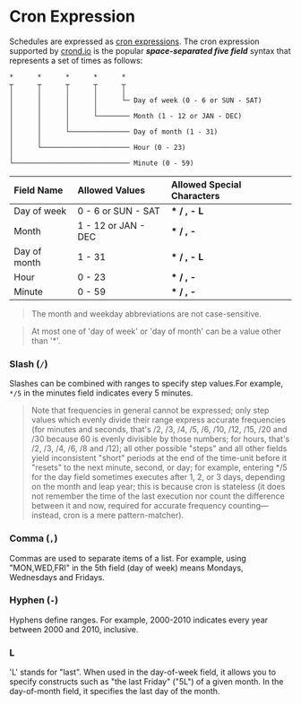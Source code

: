 # Cron Expression

Schedules are expressed as [cron expressions](https://en.wikipedia.org/wiki/Cron#CRON_expression). The cron expression supported by [crond.io](https://www.crond.io) is the popular _**space-separated five field**_ syntax that represents a set of times as follows:

```
*      *      *      *      *
┬      ┬      ┬      ┬      ┬
│      │      │      │      │
│      │      │      │      └─ Day of week (0 - 6 or SUN - SAT)
│      │      │      │  
│      │      │      └──────── Month (1 - 12 or JAN - DEC)
│      │      │
│      │      └─────────────── Day of month (1 - 31)
│      │
│      └────────────────────── Hour (0 - 23)
│
└───────────────────────────── Minute (0 - 59)
```

| Field Name | Allowed Values | Allowed Special Characters |
| :--- | :--- | :--- |
| Day of week | 0 - 6 or SUN - SAT | **\* / , - L** |
| Month | 1 - 12 or JAN - DEC | **\* / , -** |
| Day of month | 1 - 31 | **\* / , - L** |
| Hour | 0 - 23 | **\* / , -** |
| Minute | 0 - 59 | **\* / , -** |

> The month and weekday abbreviations are not case-sensitive.

> At most one of 'day of week' or 'day of month' can be a value other than '\*'.

### Slash \(`/`\)

Slashes can be combined with ranges to specify step values.For example, `*/5` in the minutes field indicates every 5 minutes.

> Note that frequencies in general cannot be expressed; only step values which evenly divide their range express accurate frequencies \(for minutes and seconds, that's /2, /3, /4, /5, /6, /10, /12, /15, /20 and /30 because 60 is evenly divisible by those numbers; for hours, that's /2, /3, /4, /6, /8 and /12\); all other possible "steps" and all other fields yield inconsistent "short" periods at the end of the time-unit before it "resets" to the next minute, second, or day; for example, entering \*/5 for the day field sometimes executes after 1, 2, or 3 days, depending on the month and leap year; this is because cron is stateless \(it does not remember the time of the last execution nor count the difference between it and now, required for accurate frequency counting—instead, cron is a mere pattern-matcher\).

### Comma \(`,`\)

Commas are used to separate items of a list. For example, using "MON,WED,FRI" in the 5th field \(day of week\) means Mondays, Wednesdays and Fridays.

### Hyphen \(`-`\)

Hyphens define ranges. For example, 2000-2010 indicates every year between 2000 and 2010, inclusive.

### L

'L' stands for "last". When used in the day-of-week field, it allows you to specify constructs such as "the last Friday" \("5L"\) of a given month. In the day-of-month field, it specifies the last day of the month.

